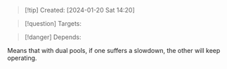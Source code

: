 
>[!tip] Created: [2024-01-20 Sat 14:20]

>[!question] Targets: 

>[!danger] Depends: 

Means that with dual pools, if one suffers a slowdown, the other will keep operating.
